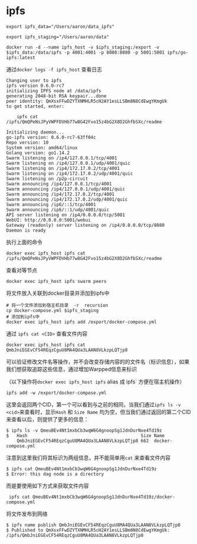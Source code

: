 # ipfs
`export ipfs_data="/Users/aaron/data_ipfs"`

`export ipfs_staging="/Users/aaron/data"`

`docker run -d --name ipfs_host -v $ipfs_staging:/export -v $ipfs_data:/data/ipfs -p 4001:4001 -p 8080:8080 -p 5001:5001 ipfs/go-ipfs:latest`

通过`docker logs -f ipfs_host` 查看日志

```shell
Changing user to ipfs
ipfs version 0.6.0-rc7
initializing IPFS node at /data/ipfs
generating 2048-bit RSA keypair...done
peer identity: QmXsxFFwDZYTXNMHLR5cH2AY1esLLSBm8N8CdEwgYKmgUk
to get started, enter:

	ipfs cat /ipfs/QmQPeNsJPyVWPFDVHb77w8G42Fvo15z4bG2X8D2GhfbSXc/readme

Initializing daemon...
go-ipfs version: 0.6.0-rc7-63ff04c
Repo version: 10
System version: amd64/linux
Golang version: go1.14.2
Swarm listening on /ip4/127.0.0.1/tcp/4001
Swarm listening on /ip4/127.0.0.1/udp/4001/quic
Swarm listening on /ip4/172.17.0.2/tcp/4001
Swarm listening on /ip4/172.17.0.2/udp/4001/quic
Swarm listening on /p2p-circuit
Swarm announcing /ip4/127.0.0.1/tcp/4001
Swarm announcing /ip4/127.0.0.1/udp/4001/quic
Swarm announcing /ip4/172.17.0.2/tcp/4001
Swarm announcing /ip4/172.17.0.2/udp/4001/quic
Swarm announcing /ip6/::1/tcp/4001
Swarm announcing /ip6/::1/udp/4001/quic
API server listening on /ip4/0.0.0.0/tcp/5001
WebUI: http://0.0.0.0:5001/webui
Gateway (readonly) server listening on /ip4/0.0.0.0/tcp/8080
Daemon is ready
```

执行上面的命令

```
docker exec ipfs_host ipfs cat /ipfs/QmQPeNsJPyVWPFDVHb77w8G42Fvo15z4bG2X8D2GhfbSXc/readme
```

查看对等节点

```
docker exec ipfs_host ipfs swarm peers
```

将文件放入关联到docker目录并添加到ipfs中

```
# 将一个文件添加到宿主机目录  -r  recursion
cp docker-compose.yml $ipfs_staging
# 添加到ipfs中
docker exec ipfs_host ipfs add /export/docker-compose.yml
```

通过 `ipfs cat <CID>` 查看文件内容

```
docker exec ipfs_host ipfs cat QmbJniEGEvCF54REqzCguU8MA4QUa3LAAN8VLkzpLQTjp8
```

可以验证修改文件名等操作，并不会改变存储内容的的文件名（标识信息），如果我们想获取追踪这些信息，通过增加Warpped信息来标识

（以下操作将`docker exec ipfs_host ipfs` alias 成 ipfs` 方便在宿主机操作）

```
ipfs add -w /export/docker-compose.yml
```

这里会返回两个CID，第一个可以看到与之前的相同，当我们通过`ipfs ls -v <cid>`来查看时，显示`Hash` 和 `Size Name` 均为空，但当我们通过返回的第二个CID来查看以后，则提供了更多的信息：

```
$ ipfs ls -v QmeuBEv4Nt1mxbCb3wqW6G4gnoopSg1JdnDurNxe4Td19z
$	Hash                                           Size Name
	QmbJniEGEvCF54REqzCguU8MA4QUa3LAAN8VLkzpLQTjp8 662  docker-compose.yml
```

注意到这里我们将其标识为两组信息，并不能简单用`cat` 来查看文件内容

```
$ ipfs cat QmeuBEv4Nt1mxbCb3wqW6G4gnoopSg1JdnDurNxe4Td19z
$ Error: this dag node is a directory
```

而是要使用如下方式来获取文件内容

```shell
 ipfs cat QmeuBEv4Nt1mxbCb3wqW6G4gnoopSg1JdnDurNxe4Td19z/docker-compose.yml
```

将文件发布到网络

```
$ ipfs name publish QmbJniEGEvCF54REqzCguU8MA4QUa3LAAN8VLkzpLQTjp8
$ Published to QmXsxFFwDZYTXNMHLR5cH2AY1esLLSBm8N8CdEwgYKmgUk: /ipfs/QmbJniEGEvCF54REqzCguU8MA4QUa3LAAN8VLkzpLQTjp8
```

